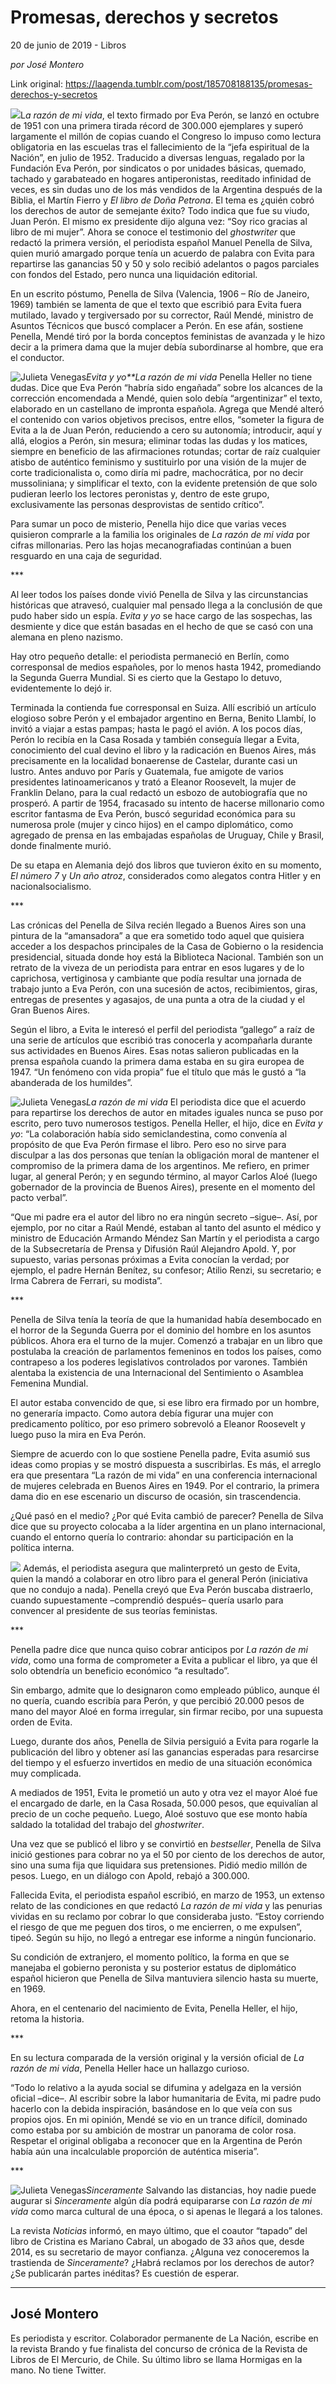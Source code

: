 # Promesas, derechos y secretos



20 de junio de 2019 - Libros

_por José Montero_

Link original: https://laagenda.tumblr.com/post/185708188135/promesas-derechos-y-secretos

![](https://64.media.tumblr.com/af4bce1fe6177840ba074daaa9bf2d9d/9a162d2ed3b23a2a-e4/s500x750/16fe375807694f6dcfce28a3a78583a703436ec3.png)L*a
razón de mi vida*, el texto firmado por Eva Perón, se lanzó en
octubre de 1951 con una primera tirada récord de 300.000 ejemplares
y superó largamente el millón de copias cuando el Congreso lo
impuso como lectura obligatoria en las escuelas tras el fallecimiento
de la “jefa espiritual de la Nación”, en julio de 1952.
Traducido a diversas lenguas, regalado por la Fundación Eva Perón,
por sindicatos o por unidades básicas, quemado, tachado y
garabateado en hogares antiperonistas, reeditado infinidad de veces,
es sin dudas uno de los más vendidos de la Argentina después de la
Biblia, el Martín Fierro y *El libro de Doña Petrona*. El tema
es ¿quién cobró los derechos de autor de semejante éxito? Todo
indica que fue su viudo, Juan Perón. El mismo ex presidente dijo
alguna vez: “Soy rico gracias al libro de mi mujer”. Ahora se
conoce el testimonio del *ghostwriter* que
redactó la primera versión, el periodista español Manuel Penella
de Silva, quien murió amargado porque tenía un acuerdo de palabra
con Evita para repartirse las ganancias 50 y 50 y solo recibió
adelantos o pagos parciales con fondos del Estado, pero nunca una
liquidación editorial.

 En
un escrito póstumo, Penella de Silva (Valencia, 1906 – Río de
Janeiro, 1969) también se lamenta de que el texto que escribió para
Evita fuera mutilado, lavado y tergiversado por su corrector, Raúl
Mendé, ministro de Asuntos Técnicos que buscó complacer a Perón.
En ese afán, sostiene Penella, Mendé tiró por la borda conceptos
feministas de avanzada y le hizo decir a la primera dama que la mujer
debía subordinarse al hombre, que era el conductor.

![Julieta Venegas](https://64.media.tumblr.com/cfaf44e2ee38fc59cff31f2f800df770/9a162d2ed3b23a2a-61/s250x400/397a8fa0996017c52bb9e5afd2c3047b68bec1dc.jpg)*Evita y yo**La razón de mi vida* Penella
Heller no tiene dudas. Dice que Eva Perón “habría sido engañada”
sobre los alcances de la corrección encomendada a Mendé, quien solo
debía “argentinizar” el texto, elaborado en un castellano de
impronta española. Agrega que Mendé alteró el contenido con varios
objetivos precisos, entre ellos, “someter la figura de Evita a la
de Juan Perón, reduciendo a cero su autonomía; introducir, aquí y
allá, elogios a Perón, sin mesura; eliminar todas las dudas y los
matices, siempre en beneficio de las afirmaciones rotundas; cortar de
raíz cualquier atisbo de auténtico feminismo y sustituirlo por una
visión de la mujer de corte tradicionalista o, como diría mi padre,
machocrática, por no decir mussoliniana; y simplificar el texto, con
la evidente pretensión de que solo pudieran leerlo los lectores
peronistas y, dentro de este grupo, exclusivamente las personas
desprovistas de sentido crítico”.

 Para
sumar un poco de misterio, Penella hijo dice que varias veces
quisieron comprarle a la familia los originales de *La razón de mi
vida* por cifras millonarias. Pero las hojas mecanografiadas
continúan a buen resguardo en una caja de seguridad.

 \*\*\*

 Al
leer todos los países donde vivió Penella de Silva y las
circunstancias históricas que atravesó, cualquier mal pensado llega
a la conclusión de que pudo haber sido un espía. *Evita y yo* se hace cargo de las sospechas, las desmiente y dice que están
basadas en el hecho de que se casó con una alemana en pleno nazismo.

 Hay
otro pequeño detalle: el periodista permaneció en Berlín, como
corresponsal de medios españoles, por lo menos hasta 1942,
promediando la Segunda Guerra Mundial. Si es cierto que la Gestapo lo
detuvo, evidentemente lo dejó ir.

 Terminada
la contienda fue corresponsal en Suiza. Allí escribió un artículo
elogioso sobre Perón y el embajador argentino en Berna, Benito
Llambí, lo invitó a viajar a estas pampas; hasta le pagó el avión.
A los pocos días, Perón lo recibía en la Casa Rosada y también
conseguía llegar a Evita, conocimiento del cual devino el libro y la
radicación en Buenos Aires, más precisamente en la localidad
bonaerense de Castelar, durante casi un lustro. Antes anduvo por
París y Guatemala, fue amigote de varios presidentes
latinoamericanos y trató a Eleanor Roosevelt, la mujer de Franklin
Delano, para la cual redactó un esbozo de autobiografía que no
prosperó. A partir de 1954, fracasado su intento de hacerse
millonario como escritor fantasma de Eva Perón, buscó seguridad
económica para su numerosa prole (mujer y cinco hijos) en el campo
diplomático, como agregado de prensa en las embajadas españolas de
Uruguay, Chile y Brasil, donde finalmente murió.

 De
su etapa en Alemania dejó dos libros que tuvieron éxito en su
momento, *El número 7* y *Un año atroz*, considerados como
alegatos contra Hitler y en nacionalsocialismo.

 \*\*\*

 Las
crónicas del Penella de Silva recién llegado a Buenos Aires son una
pintura de la “amansadora” a que era sometido todo aquel que
quisiera acceder a los despachos principales de la Casa de Gobierno o
la residencia presidencial, situada donde hoy está la Biblioteca
Nacional. También son un retrato de la viveza de un periodista para
entrar en esos lugares y de lo caprichosa, vertiginosa y cambiante
que podía resultar una jornada de trabajo junto a Eva Perón, con
una sucesión de actos, recibimientos, giras, entregas de presentes y
agasajos, de una punta a otra de la ciudad y el Gran Buenos Aires. 

 Según
el libro, a Evita le interesó el perfil del periodista “gallego”
a raíz de una serie de artículos que escribió tras conocerla y
acompañarla durante sus actividades en Buenos Aires. Esas notas
salieron publicadas en la prensa española cuando la primera dama
estaba en su gira europea de 1947. “Un fenómeno con vida propia”
fue el título que más le gustó a “la abanderada de los
humildes”.

 

![Julieta Venegas](https://64.media.tumblr.com/f1ff515e2fffe5186d9d0ac3d1f3f73e/9a162d2ed3b23a2a-b3/s250x400/e0920e7c4139ecc52d95f5d449eb5e84b690282c.jpg)*La razón de mi vida* El
periodista dice que el acuerdo para repartirse los derechos de autor
en mitades iguales nunca se puso por escrito, pero tuvo numerosos
testigos. Penella Heller, el hijo, dice en *Evita y yo*: “La
colaboración había sido semiclandestina, como convenía al
propósito de que Eva Perón firmase el libro. Pero eso no sirve para
disculpar a las dos personas que tenían la obligación moral de
mantener el compromiso de la primera dama de los argentinos. Me
refiero, en primer lugar, al general Perón; y en segundo término,
al mayor Carlos Aloé (luego gobernador de la provincia de Buenos
Aires), presente en el momento del pacto verbal”.

 “Que
mi padre era el autor del libro no era ningún secreto –sigue–.
Así, por ejemplo, por no citar a Raúl Mendé, estaban al tanto del
asunto el médico y ministro de Educación Armando Méndez San Martín
y el periodista a cargo de la Subsecretaría de Prensa y Difusión
Raúl Alejandro Apold. Y, por supuesto, varias personas próximas a
Evita conocían la verdad; por ejemplo, el padre Hernán Benítez, su
confesor; Atilio Renzi, su secretario; e Irma Cabrera de Ferrari, su
modista”.

\*\*\*  


Penella
de Silva tenía la teoría de que la humanidad había desembocado en
el horror de la Segunda Guerra por el dominio del hombre en los
asuntos públicos. Ahora era el turno de la mujer. Comenzó a
trabajar en un libro que postulaba la creación de parlamentos
femeninos en todos los países, como contrapeso a los poderes
legislativos controlados por varones. También alentaba la existencia
de una Internacional del Sentimiento o Asamblea Femenina Mundial.  


 El
autor estaba convencido de que, si ese libro era firmado por un
hombre, no generaría impacto. Como autora debía figurar una mujer
con predicamento político, por eso primero sobrevoló a Eleanor
Roosevelt y luego puso la mira en Eva Perón.

 Siempre
de acuerdo con lo que sostiene Penella padre, Evita asumió sus ideas
como propias y se mostró dispuesta a suscribirlas. Es más, el
arreglo era que presentara “La razón de mi vida” en una
conferencia internacional de mujeres celebrada en Buenos Aires en
1949. Por el contrario, la primera dama dio en ese escenario un
discurso de ocasión, sin trascendencia.

 ¿Qué
pasó en el medio? ¿Por qué Evita cambió de parecer? Penella de
Silva dice que su proyecto colocaba a la líder argentina en un plano
internacional, cuando el entorno quería lo contrario: ahondar su
participación en la política interna.




![](https://64.media.tumblr.com/b0872dab0bef9024dc3c17a6f5145e6d/9a162d2ed3b23a2a-38/s500x750/191ed1963228d8a57e76290e4d0e4ddf49caf917.jpg) 
Además,
el periodista asegura que malinterpretó un gesto de Evita, quien la
mandó a colaborar en otro libro para el general Perón (iniciativa
que no condujo a nada). Penella creyó que Eva Perón buscaba
distraerlo, cuando supuestamente –comprendió después– quería
usarlo para convencer al presidente de sus teorías feministas.

 \*\*\*

 Penella
padre dice que nunca quiso cobrar anticipos por *La razón de mi
vida*, como una forma de comprometer a Evita a publicar el libro,
ya que él solo obtendría un beneficio económico “a resultado”.

 Sin
embargo, admite que lo designaron como empleado público, aunque él
no quería, cuando escribía para Perón, y que percibió 20.000
pesos de mano del mayor Aloé en forma irregular, sin firmar recibo,
por una supuesta orden de Evita.

 Luego,
durante dos años, Penella de Silvia persiguió a Evita para rogarle
la publicación del libro y obtener así las ganancias esperadas para
resarcirse del tiempo y el esfuerzo invertidos en medio de una
situación económica muy complicada. 

 A
mediados de 1951, Evita le prometió un auto y otra vez el mayor Aloé
fue el encargado de darle, en la Casa Rosada, 50.000 pesos, que
equivalían al precio de un coche pequeño. Luego, Aloé sostuvo que
ese monto había saldado la totalidad del trabajo del *ghostwriter*.

 Una
vez que se publicó el libro y se convirtió en *bestseller*,
Penella de Silva inició gestiones para cobrar no ya el 50 por ciento
de los derechos de autor, sino una suma fija que liquidara sus
pretensiones. Pidió medio millón de pesos. Luego, en un diálogo
con Apold, rebajó a 300.000.

 Fallecida
Evita, el periodista español escribió, en marzo de 1953, un extenso
relato de las condiciones en que redactó *La razón de mi vida* y las penurias vividas en su reclamo por cobrar lo que consideraba
justo. “Estoy corriendo el riesgo de que me peguen dos tiros, o me
encierren, o me expulsen”, tipeó. Según su hijo, no llegó a
entregar ese informe a ningún funcionario.

 Su
condición de extranjero, el momento político, la forma en que se
manejaba el gobierno peronista y su posterior estatus de diplomático
español hicieron que Penella de Silva mantuviera silencio hasta su
muerte, en 1969.

 Ahora,
en el centenario del nacimiento de Evita, Penella Heller, el hijo,
retoma la historia.

\*\*\*  


En
su lectura comparada de la versión original y la versión oficial de *La razón de mi vida*, Penella Heller hace un hallazgo curioso.  


 “Todo
lo relativo a la ayuda social se difumina y adelgaza en la versión
oficial –dice–. Al escribir sobre la labor humanitaria de Evita,
mi padre pudo hacerlo con la debida inspiración, basándose en lo
que veía con sus propios ojos. En mi opinión, Mendé se vio en un
trance difícil, dominado como estaba por su ambición de mostrar un
panorama de color rosa. Respetar el original obligaba a reconocer que
en la Argentina de Perón había aún una incalculable proporción de
auténtica miseria”.

 \*\*\*

 

![Julieta Venegas](https://64.media.tumblr.com/9cfe9d40d3842a13219ec572d3834ab1/9a162d2ed3b23a2a-d5/s250x400/e18a3c337ea50a4abd51da786cffebd5f677febe.jpg)*Sinceramente* Salvando
las distancias, hoy nadie puede augurar si *Sinceramente* algún
día podrá equipararse con *La razón de mi vida* como marca
cultural de una época, o si apenas le llegará a los talones.

 La
revista *Noticias* informó, en mayo último, que el coautor “tapado”
del libro de Cristina es Mariano Cabral, un abogado de 33 años que,
desde 2014, es su secretario de mayor confianza. ¿Alguna
vez conoceremos la trastienda de *Sinceramente*? ¿Habrá
reclamos por los derechos de autor? ¿Se publicarán partes inéditas? Es
cuestión de esperar.

  




---

 José Montero
-------------

 Es periodista y escritor. Colaborador permanente de La Nación, escribe en la revista Brando y fue finalista del concurso de crónica de la Revista de Libros de El Mercurio, de Chile. Su último libro se llama Hormigas en la mano. No tiene Twitter.

